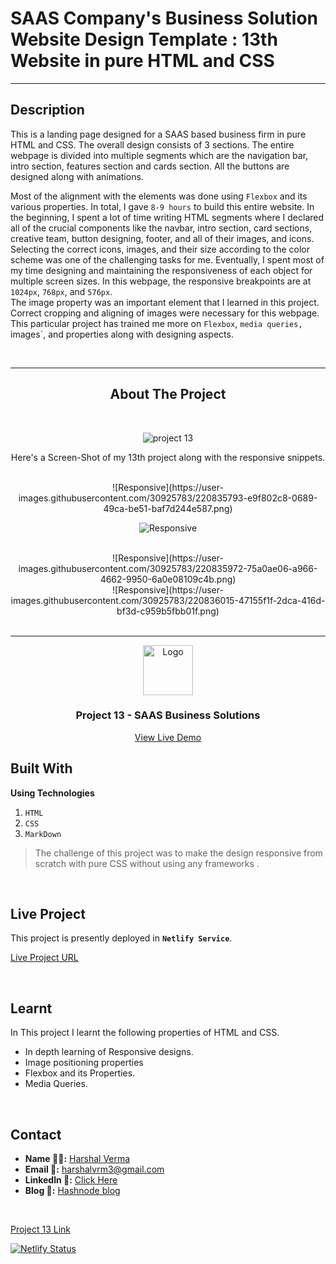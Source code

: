 # SAAS Company's Business Solution Website Design Template : 13th Website in pure HTML and CSS

---

## Description
This is a landing page designed for a SAAS based business firm in pure HTML and CSS. The overall design consists of 3 sections. The entire webpage is divided into multiple segments which are the navigation bar, intro section, features section and cards section. All the buttons are designed along with animations.
<br>

Most of the alignment with the elements was done using `Flexbox` and its various properties. In total, I gave `8-9 hours` to build this entire website. In the beginning, I spent a lot of time writing HTML segments where I declared all of the crucial components like the navbar, intro section, card sections, creative team, button designing, footer, and all of their images, and icons. Selecting the correct icons, images, and their size according to the color scheme was one of the challenging tasks for me. Eventually, I spent most of my time designing and maintaining the responsiveness of each object for multiple screen sizes. In this webpage, the responsive breakpoints are at `1024px`, `768px`, and `576px`.
<br>
The image property was an important element that I learned in this project. Correct cropping and aligning of images were necessary for this webpage. This particular project has trained me more on `Flexbox`, `media queries, `images`, and properties along with designing aspects.

<br>

---
<div style="text-align: center;">

## About The Project
<br>


![project 13](https://user-images.githubusercontent.com/30925783/220835736-eb7d19d5-570b-4db2-b14e-4067414da5dd.gif)


Here's a Screen-Shot of my 13th project along with the responsive snippets.
<div style="text-align: center;">

<br>
![Responsive](https://user-images.githubusercontent.com/30925783/220835793-e9f802c8-0689-49ca-be51-baf7d244e587.png)

<br>

![Responsive](https://user-images.githubusercontent.com/30925783/220835849-b38e37ff-778d-4a0c-b8f2-1188d4e5c618.png)

<br>
![Responsive](https://user-images.githubusercontent.com/30925783/220835972-75a0ae06-a966-4662-9950-6a0e08109c4b.png)

<br>
![Responsive](https://user-images.githubusercontent.com/30925783/220836015-47155f1f-2dca-416d-bf3d-c959b5fbb01f.png)
<br>


</div>
<!-- PROJECT LOGO -->
<br/>
<hr>
<div align="center">
  <a href="https://github.com/harshalvrm">
    <img src="https://learncodeonline.in/mascot.png" alt="Logo" width="80">
  </a>

<h3 align="center">Project 13 - SAAS Business Solutions</h3>
  <p align="center">   
    <a href="https://saas-website-project-13.netlify.app">View Live Demo</a>
  </p>
</div>

</div>

## Built With

**Using Technologies**

1. `HTML`
2. `CSS`
3. `MarkDown`

> The challenge of this project was to make the design responsive from scratch with pure CSS without using any frameworks .

<br>

## Live Project

This project is presently deployed in **`Netlify Service`**.


[Live Project URL](https://saas-website-project-13.netlify.app)
<br>

<!-- LEARNT -->
<br>

## Learnt
In This project I learnt the following properties of HTML and CSS.
- In depth learning of Responsive designs.
- Image positioning properties
- Flexbox and its Properties. 
- Media Queries.


<br>
<!-- CONTACT -->

## Contact

- **Name 👨‍💻:** [Harshal Verma](https://github.com/harshalvrm)
- **Email 📧:** [harshalvrm3@gmail.com](mailto:harshalvrm3@gmail.com)
- **Linkedln 📝:** [Click Here](https://www.linkedin.com/in/harshalvrm3/)
- **Blog 📝:** [Hashnode blog](https://xadai.hashnode.dev/)

<br>

[Project 13 Link](https://saas-website-project-13.netlify.app) 

[![Netlify Status](https://api.netlify.com/api/v1/badges/c9537788-aeb5-491c-a963-4d0705f5c988/deploy-status)](https://app.netlify.com/sites/saas-website-project-13/deploys)
